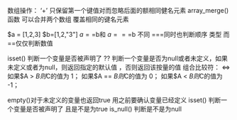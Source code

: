 数组操作：
 ‘+’ 只保留第一个键值对而忽略后面的额相同健名元素
 array_merge()函数  可以合并两个数组 覆盖相同的键名元素

 $a = [1,2,3]   $b=[1,2,"3"]
 $a==$b和  $a===$b 不同   ===同时也判断顺序  类型    而==仅仅判断数值

 isset()  判断一个变量是否被声明了
 ??  判断一个变量是否为null或者未定义，如果未定义或者为null，则返回指定的默认值 ，否则返回该按量的值
 组合比较符： <=>   
 如果$A > $B 则$C的值为 1；
  如果$A == $B 则$C的值为 0；
   如果$A < $B 则$C的值为 -1；

empty()对于未定义的变量也返回true  用之前要确认变量已经定义
 isset()    判断一个变量是否被声明了  且是不是为true
 is_null()  判断是不是为null